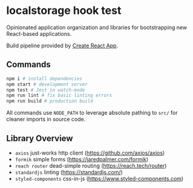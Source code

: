 
# localstorage hook test

Opinionated application organization and libraries for bootstrapping new React-based applications.

Build pipeline provided by [Create React App](https://github.com/facebookincubator/create-react-app).

## Commands

```bash
npm i # install dependencies
npm start # development server
npm test # Jest in watch-mode
npm run lint # fix basic linting errors
npm run build # production build
```

All commands use `NODE_PATH` to leverage absolute pathing to `src/` for cleaner imports in source code.

## Library Overview

* `axios` just-works http client (https://github.com/axios/axios)
* `formik` simple forms (https://jaredpalmer.com/formik)
* `reach router` dead-simple routing (https://reach.tech/router)
* `standardjs` linting (https://standardjs.com/)
* `styled-components` css-in-js (https://www.styled-components.com)
